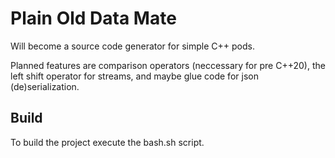 # Plain Old Data Mate
Will become a source code generator for simple C++ pods.

Planned features are comparison operators (neccessary for pre C++20),
the left shift operator for streams, and maybe glue code for json (de)serialization.

## Build
To build the project execute the bash.sh script.
